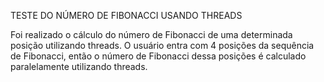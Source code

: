 TESTE DO NÚMERO DE FIBONACCI USANDO THREADS

Foi realizado o cálculo do número de Fibonacci de uma determinada posição utilizando threads. O usuário entra com 4 posições da sequência de Fibonacci, então o número de Fibonacci dessa posições é calculado paralelamente utilizando threads.
